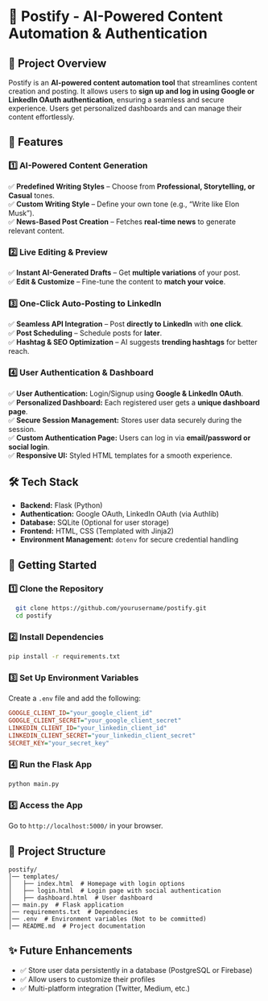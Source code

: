 # 🚀 Postify - AI-Powered Content Automation & Authentication

## 📌 Project Overview

Postify is an **AI-powered content automation tool** that streamlines content creation and posting. It allows users to **sign up and log in using Google or LinkedIn OAuth authentication**, ensuring a seamless and secure experience. Users get personalized dashboards and can manage their content effortlessly.

## 🔧 Features

### 1️⃣ AI-Powered Content Generation

✅ **Predefined Writing Styles** – Choose from **Professional, Storytelling, or Casual** tones.  
✅ **Custom Writing Style** – Define your own tone (e.g., “Write like Elon Musk”).  
✅ **News-Based Post Creation** – Fetches **real-time news** to generate relevant content.

### 2️⃣ Live Editing & Preview

✅ **Instant AI-Generated Drafts** – Get **multiple variations** of your post.  
✅ **Edit & Customize** – Fine-tune the content to **match your voice**.

### 3️⃣ One-Click Auto-Posting to LinkedIn

✅ **Seamless API Integration** – Post **directly to LinkedIn** with **one click**.  
✅ **Post Scheduling** – Schedule posts for **later**.  
✅ **Hashtag & SEO Optimization** – AI suggests **trending hashtags** for better reach.

### 4️⃣ User Authentication & Dashboard

✅ **User Authentication:** Login/Signup using **Google & LinkedIn OAuth**.  
✅ **Personalized Dashboard:** Each registered user gets a **unique dashboard page**.  
✅ **Secure Session Management:** Stores user data securely during the session.  
✅ **Custom Authentication Page:** Users can log in via **email/password or social login**.  
✅ **Responsive UI:** Styled HTML templates for a smooth experience.

## 🛠️ Tech Stack

- **Backend:** Flask (Python)
- **Authentication:** Google OAuth, LinkedIn OAuth (via Authlib)
- **Database:** SQLite (Optional for user storage)
- **Frontend:** HTML, CSS (Templated with Jinja2)
- **Environment Management:** `dotenv` for secure credential handling

## 🚀 Getting Started

### 1️⃣ Clone the Repository

```bash
  git clone https://github.com/yourusername/postify.git
  cd postify
```

### 2️⃣ Install Dependencies

```bash
pip install -r requirements.txt
```

### 3️⃣ Set Up Environment Variables

Create a `.env` file and add the following:

```ini
GOOGLE_CLIENT_ID="your_google_client_id"
GOOGLE_CLIENT_SECRET="your_google_client_secret"
LINKEDIN_CLIENT_ID="your_linkedin_client_id"
LINKEDIN_CLIENT_SECRET="your_linkedin_client_secret"
SECRET_KEY="your_secret_key"
```

### 4️⃣ Run the Flask App

```bash
python main.py
```

### 5️⃣ Access the App

Go to `http://localhost:5000/` in your browser.

## 📂 Project Structure

```
postify/
│── templates/
│   ├── index.html  # Homepage with login options
│   ├── login.html  # Login page with social authentication
│   ├── dashboard.html  # User dashboard
│── main.py  # Flask application
│── requirements.txt  # Dependencies
│── .env  # Environment variables (Not to be committed)
│── README.md  # Project documentation
```

## ✨ Future Enhancements

- ✅ Store user data persistently in a database (PostgreSQL or Firebase)
- ✅ Allow users to customize their profiles
- ✅ Multi-platform integration (Twitter, Medium, etc.)
